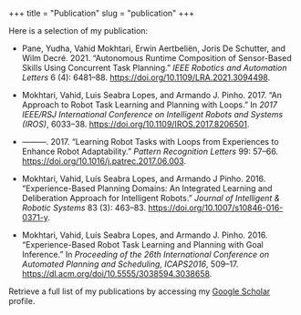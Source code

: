 +++
title = "Publication"
slug = "publication"
+++

Here is a selection of my publication:

- Pane, Yudha, Vahid Mokhtari, Erwin Aertbeliën, Joris De Schutter, and
Wilm Decré. 2021. “Autonomous Runtime Composition of Sensor-Based Skills
Using Concurrent Task Planning.” *IEEE Robotics and Automation Letters*
6 (4): 6481–88. <https://doi.org/10.1109/LRA.2021.3094498>.

- Mokhtari, Vahid, Luis Seabra Lopes, and Armando J. Pinho. 2017. “An
Approach to Robot Task Learning and Planning with Loops.” In *2017
IEEE/RSJ International Conference on Intelligent Robots and Systems
(IROS)*, 6033–38. <https://doi.org/10.1109/IROS.2017.8206501>.

- ———. 2017. “Learning Robot Tasks with Loops from Experiences to Enhance
Robot Adaptability.” *Pattern Recognition Letters* 99: 57–66.
<https://doi.org/10.1016/j.patrec.2017.06.003>.

- Mokhtari, Vahid, Luı́s Seabra Lopes, and Armando J Pinho. 2016.
“Experience-Based Planning Domains: An Integrated Learning and
Deliberation Approach for Intelligent Robots.” *Journal of Intelligent &
Robotic Systems* 83 (3): 463–83.
<https://doi.org/10.1007/s10846-016-0371-y>.

- Mokhtari, Vahid, Luís Seabra Lopes, and Armando J. Pinho. 2016.
“Experience-Based Robot Task Learning and Planning with Goal Inference.”
In *Proceeding of the 26th International Conference on Automated
Planning and Scheduling, ICAPS2016*, 509–17.
<https://dl.acm.org/doi/10.5555/3038594.3038658>.

Retrieve a full list of my publications by accessing my [Google
Scholar](https://scholar.google.com/citations?user=3h_rtHoAAAAJ&hl=en)
profile.
